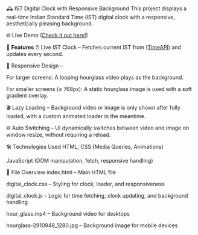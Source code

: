 ﻿🕰️ IST Digital Clock with Responsive Background
This project displays a real-time Indian Standard Time (IST) digital clock with a responsive, aesthetically pleasing background.

🌐 Live Demo
([Check it out here!](https://digital-clock-vv.vercel.app/))

🔧 **Features**
⏰ Live IST Clock – Fetches current IST from ([TimeAPI](https://timeapi.io/api/timezone/zone?timeZone=Asia%2FKolkata)) and updates every second.

📱 Responsive Design –

For larger screens: A looping hourglass video plays as the background.

For smaller screens (≤ 768px): A static hourglass image is used with a soft gradient overlay.

🎬 Lazy Loading – Background video or image is only shown after fully loaded, with a custom animated loader in the meantime.

🌐 Auto Switching – UI dynamically switches between video and image on window resize, without requiring a reload.

🛠️ Technologies Used
HTML, CSS (Media Queries, Animations)

JavaScript (DOM manipulation, fetch, responsive handling)

📁 File Overview
index.html – Main HTML file

digital_clock.css – Styling for clock, loader, and responsiveness

digital_clock.js – Logic for time fetching, clock updating, and background handling

hour_glass.mp4 – Background video for desktops

hourglass-2910948_1280.jpg – Background image for mobile devices

